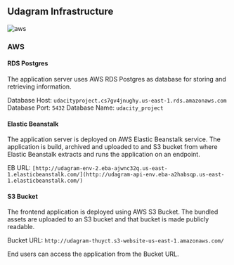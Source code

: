 ## Udagram Infrastructure

![aws](https://github.com/canthuy/udacity-project-4/assets/67618651/4b9961d6-881b-44be-8ec5-0d41ce60f27d)

### AWS
#### RDS Postgres

The application server uses AWS RDS Postgres as database for storing and retrieving information.

Database Host: `udacityproject.cs7gv4jnughy.us-east-1.rds.amazonaws.com`
Database Port: `5432`
Database Name: `udacity_project`

#### Elastic Beanstalk
The application server is deployed on AWS Elastic Beanstalk service. The application is build, archived and uploaded
to and S3 bucket from where Elastic Beanstalk extracts and runs the application on an endpoint.

EB URL: `[http://udagram-env-2.eba-ajwnc32q.us-east-1.elasticbeanstalk.com/](http://udagram-api-env.eba-a2habsqp.us-east-1.elasticbeanstalk.com/)`

#### S3 Bucket
The frontend application is deployed using AWS S3 Bucket. The bundled assets are uploaded to an S3 bucket and that
bucket is made publicly readable.

Bucket URL: `http://udagram-thuyct.s3-website-us-east-1.amazonaws.com/`

End users can access the application from the Bucket URL.
